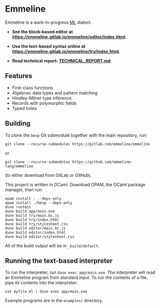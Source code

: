 # Emmeline

Emmeline is a work-in-progress
[ML](https://en.wikipedia.org/wiki/ML_(programming_language)) dialect.

- **See the block-based editor at
  https://emmeline.gitlab.io/emmeline/editor/index.html.**

- **Use the text-based syntax online at
  https://emmeline.gitlab.io/emmeline/try/index.html.**

- **Read technical report: [TECHNICAL_REPORT.md](./TECHNICAL_REPORT.md)**

## Features

- First-class functions
- Algebraic data types and pattern matching
- Hindley-Milner type inference
- Records with polymorphic fields
- Typed holes

## Building

To clone the `bexp` Git submodule together with the main repository, run:

    git clone --recurse-submodules https://gitlab.com/emmeline/emmeline

or

    git clone --recurse-submodules https://github.com/emmeline-lang/emmeline

(to either download from GitLab or GitHub).

This project is written in OCaml. Download OPAM, the OCaml package manager, then
run:

    opam install . --deps-only
    opam install ./bexp --deps-only
    dune runtest
    dune build app/main.exe
    dune build try/main.bc.js
    dune build try/index.html
    dune build try/stylesheet.css
    dune build editor/main.bc.js
    dune build editor/index.html
    dune build editor/stylesheet.css

All of the build output will be in `_build/default`.

## Running the text-based interpreter

To run the interpreter, run `dune exec app/main.exe`. The interpreter will read
an Emmeline program from standard input. To run the contents of a file, pipe its
contents into the interpreter:

    cat myfile.ml | dune exec app/main.exe

Example programs are in the `examples/` directory.
